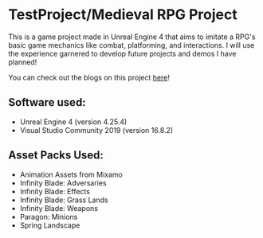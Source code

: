 # TestProject/Medieval RPG Project

 This is a game project made in Unreal Engine 4 that aims to imitate a RPG's basic game mechanics like combat, platforming, and interactions. I will use the experience garnered to develop future projects and demos I have planned!

 You can check out the blogs on this project [here](https://1gokul.github.io/categories/#medievalcombat)!

## Software used:
  - Unreal Engine 4 (version 4.25.4)
  - Visual Studio Community 2019 (version 16.8.2)
 
## Asset Packs Used:
  - Animation Assets from Mixamo
  - Infinity Blade: Adversaries
  - Infinity Blade: Effects
  - Infinity Blade: Grass Lands
  - Infinity Blade: Weapons
  - Paragon: Minions
  - Spring Landscape
  
  
